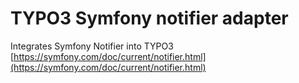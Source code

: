 # TYPO3 Symfony notifier adapter
Integrates Symfony Notifier into TYPO3
[https://symfony.com/doc/current/notifier.html](https://symfony.com/doc/current/notifier.html)